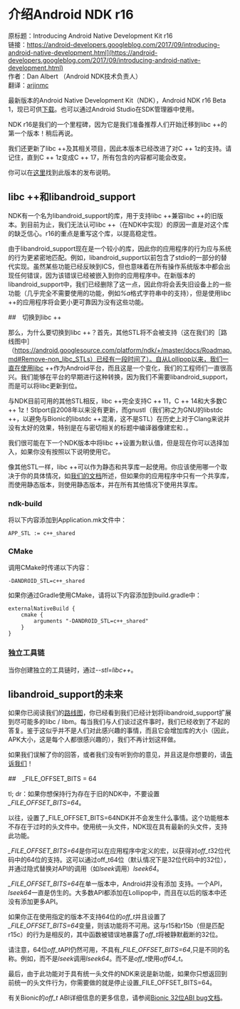 # 介绍Android NDK r16

原标题：Introducing Android Native Development Kit r16  
链接：https://android-developers.googleblog.com/2017/09/introducing-android-native-development.html](https://android-developers.googleblog.com/2017/09/introducing-android-native-development.html)  
作者：Dan Albert （Android NDK技术负责人）  
翻译：[arjinmc](https://github.com/arjinmc)  

最新版本的Android Native Development Kit（NDK），Android NDK r16 Beta 1，现已可供[下载](https://developer.android.com/ndk/downloads/index.html)。也可以通过Android Studio在SDK管理器中使用。

NDK r16是我们的一个里程碑，因为它是我们准备推荐人们开始迁移到libc ++的第一个版本！稍后再说。

我们还更新了libc ++及其相关项目，因此本版本已经改进了对C ++ 1z的支持。请记住，直到C ++ 1z变成C ++ 17，所有包含的内容都可能会改变。

你可以在[这里](https://android.googlesource.com/platform/ndk/+/ndk-release-r16/CHANGELOG.md)找到此版本的发布说明。

## libc ++和libandroid_support

NDK有一个名为libandroid_support的库，用于支持libc ++兼容libc ++的旧版本。到目前为止，我们无法认可libc ++（在NDK中实现）的原因一直是对这个库的缺乏信心。r16的重点是重写这个库，以提高稳定性。

由于libandroid_support现在是一个较小的库，因此你的应用程序的行为应与系统的行为更紧密地匹配。例如，libandroid_support以前包含了stdio的一部分的替代实现。虽然某些功能已经反映到ICS，但也意味着在所有操作系统版本中都会出现任何错误，因为该错误已经被嵌入到你的应用程序中。在新版本的libandroid_support中，我们已经删除了这一点，因此你将会丢失旧设备上的一些功能（几乎完全不需要使用的功能，例如<i>%a</i>格式字符串中的支持），但是使用libc ++的应用程序将会更小更可靠因为没有这些功能。

##　切换到libc ++

那么，为什么要切换到libc ++？首先，其他STL将不会被支持（这在我们的［路线图中］（https://android.googlesource.com/platform/ndk/+/master/docs/Roadmap.md#Remove-non_libc_STLs）已经有一段时间了）。自从Lollipop以来，我们一直在使用libc ++作为Android平台，而且这是一个变化，我们的工程师们一直很高兴。我们能够在平台的早期进行这种转换，因为我们不需要libandroid_support，而是可以将libc更新到位。

与NDK目前可用的其他STL相反，libc ++完全支持C ++ 11，C ++ 14和大多数C ++ 1z！Stlport自2008年以来没有更新，而gnustl（我们称之为GNU的libstdc ++，以避免与Bionic的libstdc ++混淆，这不是STL）在历史上对于Cl​​ang来说并没有太好的效果，特别是在与密切相关的标题中编译器像建宏和．。

我们很可能在下一个NDK版本中将libc ++设置为默认值，但是现在你可以选择加入，如果你没有按照以下说明使用它。

像其他STL一样，libc ++可以作为静态和共享库一起使用。你应该使用哪一个取决于你的具体情况，如[我们的文档](https://developer.android.com/ndk/guides/cpp-support.html#sr)所述，但如果你的应用程序中只有一个共享库，而使用静态版本，则使用静态版本，并在所有其他情况下使用共享库。

### ndk-build
将以下内容添加到Application.mk文件中：

```code
APP_STL := c++_shared
```
### CMake
调用CMake时传递以下内容：

```code
-DANDROID_STL=c++_shared
```

如果你通过Gradle使用CMake，请将以下内容添加到build.gradle中：

```code
externalNativeBuild {
    cmake {
        arguments "-DANDROID_STL=c++_shared"
    }
}

```
    
### 独立工具链
当你创建独立的工具链时，通过<i>--stl=libc++</i>。

## libandroid_support的未来

如果你已阅读我们的[路线图](https://android.googlesource.com/platform/ndk/+/master/docs/Roadmap.md)，你已经看到我们已经计划将libandroid_support扩展到尽可能多的libc / libm。每当我们与人们谈过这件事时，我们已经收到了不起的答复。鉴于这似乎并不是人们对此感兴趣的事情，而且它会增加库的大小（因此，APK大小，这是每个人都很感兴趣的），我们不再计划这样做。

如果我们误解了你的回答，或者我们没有听到你的意见，并且这是你想要的，请[告诉我们](https://github.com/android-ndk/ndk/issues/456)！

##　_FILE_OFFSET_BITS = 64

tl; dr：如果你想保持行为存在于旧的NDK中，不要设置<i>_FILE_OFFSET_BITS=64</i>。

以往，设置了_FILE_OFFSET_BITS=64NDK并不会发生什么事情。这个功能根本不存在于过时的头文件中。使用统一头文件，NDK现在具有最新的头文件，支持此功能。

<i>_FILE_OFFSET_BITS=64</i>是你可以在应用程序中定义的宏，以获得对<i>off_t</i>32位代码中的64位的支持。这可以通过off_t64位（默认情况下是32位代码中的32位），并通过隐式替换对API的调用（如<i>lseek</i>调用）<i>lseek64</i>。

<i>_FILE_OFFSET_BITS=64</i>在单一版本中，Android并没有添加 支持。一个API，<i>lseek64</i>一直是仿生的。大多数API都添加在Lollipop中，而且在以后的版本中还没有添加更多API。

如果你正在使用指定的版本不支持64位的<i>off_t</i>并且设置了<i>_FILE_OFFSET_BITS=64</i>变量，则该功能将不可用。这与r15和r15b（但是匹配r15c）的行为是相反的，其中函数被错误地暴露了<i>off_t</i>将被静默截断的32位。

请注意，64位<i>off_t</i>API仍然可用，不具有<i>_FILE_OFFSET_BITS=64</i>,只是不同的名称。例如，而不是<i>lseek</i>调用<i>lseek64</i>。而不是<i>off_t</i>使用<i>off64_t</i>。

最后，由于此功能对于具有统一头文件的NDK来说是新功能，如果你只想返回到前统一的头文件行为，你需要做的就是停止设置_FILE_OFFSET_BITS=64。

有关Bionic的<i>off_t</i> ABI详细信息的更多信息，请参阅[Bionic 32位ABI bug文档](https://android.googlesource.com/platform/bionic/+/master/docs/32-bit-abi.md)。